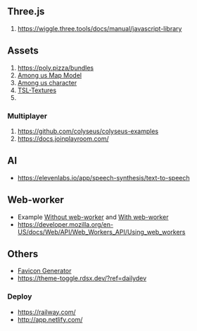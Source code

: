 
## Three.js

1. https://wiggle.three.tools/docs/manual/javascript-library

## Assets

1. https://poly.pizza/bundles
2. [Among us Map Model](https://skfb.ly/6VvPu)
3. [Among us character ](https://skfb.ly/6UMTn)
4. [TSL-Textures](https://github.com/boytchev/tsl-textures)
5. 

### Multiplayer

1. https://github.com/colyseus/colyseus-examples
2. https://docs.joinplayroom.com/

## AI

- https://elevenlabs.io/app/speech-synthesis/text-to-speech

## Web-worker

- Example [Without web-worker](https://codepen.io/thoreact/pen/rqWJVE) and [With web-worker](https://codepen.io/thoreact/pen/rqWJVE)
- https://developer.mozilla.org/en-US/docs/Web/API/Web_Workers_API/Using_web_workers

## Others

- [Favicon Generator](https://favicon.io/favicon-converter/)
- https://theme-toggle.rdsx.dev/?ref=dailydev

### Deploy

- https://railway.com/
- http://app.netlify.com/
